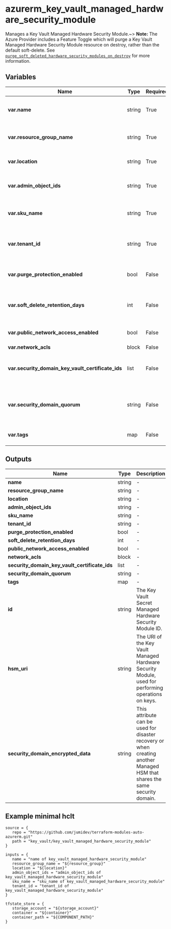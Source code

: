 # azurerm_key_vault_managed_hardware_security_module

Manages a Key Vault Managed Hardware Security Module.~> **Note:** The Azure Provider includes a Feature Toggle which will purge a Key Vault Managed Hardware Security Module resource on destroy, rather than the default soft-delete. See [`purge_soft_deleted_hardware_security_modules_on_destroy`](https://registry.terraform.io/providers/hashicorp/azurerm/latest/docs/guides/features-block#purge_soft_deleted_hardware_security_modules_on_destroy) for more information.

## Variables

| Name | Type | Required? |  Default  |  Description |
| ---- | ---- | --------- |  ----------- | ----------- |
| **var.name** | string | True | -  |  Specifies the name of the Key Vault Managed Hardware Security Module. Changing this forces a new resource to be created. | 
| **var.resource_group_name** | string | True | -  |  The name of the resource group in which to create the Key Vault Managed Hardware Security Module. Changing this forces a new resource to be created. | 
| **var.location** | string | True | -  |  Specifies the supported Azure location where the resource exists. Changing this forces a new resource to be created. | 
| **var.admin_object_ids** | string | True | -  |  Specifies a list of administrators object IDs for the key vault Managed Hardware Security Module. Changing this forces a new resource to be created. | 
| **var.sku_name** | string | True | -  |  The Name of the SKU used for this Key Vault Managed Hardware Security Module. Possible value is `Standard_B1`. Changing this forces a new resource to be created. | 
| **var.tenant_id** | string | True | -  |  The Azure Active Directory Tenant ID that should be used for authenticating requests to the key vault Managed Hardware Security Module. Changing this forces a new resource to be created. | 
| **var.purge_protection_enabled** | bool | False | -  |  Is Purge Protection enabled for this Key Vault Managed Hardware Security Module? Changing this forces a new resource to be created. | 
| **var.soft_delete_retention_days** | int | False | `90`  |  The number of days that items should be retained for once soft-deleted. This value can be between `7` and `90` days. Defaults to `90`. Changing this forces a new resource to be created. | 
| **var.public_network_access_enabled** | bool | False | `True`  |  Whether traffic from public networks is permitted. Defaults to `true`. Changing this forces a new resource to be created. | 
| **var.network_acls** | block | False | -  |  A `network_acls` block. | 
| **var.security_domain_key_vault_certificate_ids** | list | False | -  |  A list of KeyVault certificates resource IDs (minimum of three and up to a maximum of 10) to activate this Managed HSM. More information see [activate-your-managed-hsm](https://learn.microsoft.com/azure/key-vault/managed-hsm/quick-create-cli#activate-your-managed-hsm) | 
| **var.security_domain_quorum** | string | False | -  |  Specifies the minimum number of shares required to decrypt the security domain for recovery. This is required when `security_domain_key_vault_certificate_ids` is specified. Valid values are between 2 and 10. | 
| **var.tags** | map | False | -  |  A mapping of tags to assign to the resource. Changing this forces a new resource to be created. | 



## Outputs

| Name | Type | Description |
| ---- | ---- | --------- | 
| **name** | string  | - | 
| **resource_group_name** | string  | - | 
| **location** | string  | - | 
| **admin_object_ids** | string  | - | 
| **sku_name** | string  | - | 
| **tenant_id** | string  | - | 
| **purge_protection_enabled** | bool  | - | 
| **soft_delete_retention_days** | int  | - | 
| **public_network_access_enabled** | bool  | - | 
| **network_acls** | block  | - | 
| **security_domain_key_vault_certificate_ids** | list  | - | 
| **security_domain_quorum** | string  | - | 
| **tags** | map  | - | 
| **id** | string  | The Key Vault Secret Managed Hardware Security Module ID. | 
| **hsm_uri** | string  | The URI of the Key Vault Managed Hardware Security Module, used for performing operations on keys. | 
| **security_domain_encrypted_data** | string  | This attribute can be used for disaster recovery or when creating another Managed HSM that shares the same security domain. | 

## Example minimal hclt

```hcl
source = {
   repo = "https://github.com/jumidev/terraform-modules-auto-azurerm.git" 
   path = "key_vault/key_vault_managed_hardware_security_module" 
}

inputs = {
   name = "name of key_vault_managed_hardware_security_module" 
   resource_group_name = "${resource_group}" 
   location = "${location}" 
   admin_object_ids = "admin_object_ids of key_vault_managed_hardware_security_module" 
   sku_name = "sku_name of key_vault_managed_hardware_security_module" 
   tenant_id = "tenant_id of key_vault_managed_hardware_security_module" 
}

tfstate_store = {
   storage_account = "${storage_account}" 
   container = "${container}" 
   container_path = "${COMPONENT_PATH}" 
}


```